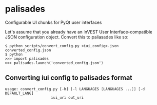 palisades
=========

Configurable UI chunks for PyQt user interfaces

Let's assume that you already have an InVEST User Interface-compatible JSON configuration object.
Convert this to paliasades like so:

    $ python scripts/convert_config.py <iui_config>.json converted_config.json
    $ python
    >>> import palisades
    >>> palisades.launch('converted_config.json')

Converting iui config to palisades format
-----------------------------------------
    usage: convert_config.py [-h] [-l LANGUAGES [LANGUAGES ...]] [-d DEFAULT_LANG]
                         iui_uri out_uri
